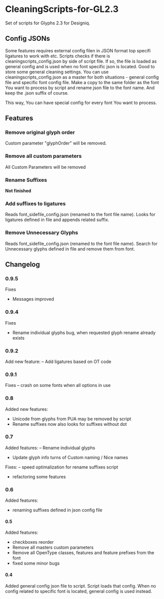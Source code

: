 # CleaningScripts-for-GL2.3

Set of scripts for Glyphs 2.3 for Designiq.

## Config JSONs

Some features requires external config filen in JSON format top specifi ligatures to work with etc.
Scripts checks if there is cleaningscripts_config.json by side of script file. If so, the file is loaded as general config and is used when no font specific json is located. Good to store some general cleaning settings.
You can use cleaningscripts_config.json as a master for both situations - general config file and specific font config file. Make a copy to the same folder as the font You want to process by script and rename json file to the font name. And keep the .json suffix of course.

This way, You can have special config for every font You want to process.

## Features

### Remove original glyph order
Custom parameter "glyphOrder" will be removed.

### Remove all custom parameters
All Custom Parameters will be removed

### Rename Suffixes
__Not finished__

### Add suffixes to ligatures
Reads font_sidefile_config.json (renamed to the font file name). Looks for ligatures defined in file and appends related suffix.

### Remove Unnecessary Glyphs
Reads font_sidefile_config.json (renamed to the font file name).
Search for Unnecessary glyphs defined in file and remove them from font.

## Changelog

### 0.9.5
Fixes
- Messages improved

### 0.9.4
Fixes
- Rename individual glyphs bug, when requested glyph rename already exists

### 0.9.2
Add new feature:
– Add ligatures based on OT code

### 0.9.1
Fixes
– crash on some fonts when all options in use

### 0.8
Added new features:
- Unicode from glyphs from PUA may be removed by script
- Rename suffixes now also looks for suffixes without dot

### 0.7
Added features:
– Rename individual glyphs
- Update glyph info turns of Custom naming / Nice names

Fixes:
– speed optimalization for rename suffixes script
- refactoring some features


### 0.6
Added features:
- renaming suffixes defined in json config file

#### 0.5
Added features:
- checkboxes reorder
- Remove all masters custom parameters
- Remove all OpenType classes, features and feature prefixes from the font
- fixed some minor bugs

#### 0.4
Added general config json file to script. Script loads that config. When no config related to specific font is located, general config is used instead.
